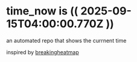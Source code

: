 # time_now is (( 2025-09-15T04:00:00.770Z ))

an automated repo that shows the currnent time

inspired by [breakingheatmap](https://github.com/breakingheatmap/breakingheatmap)